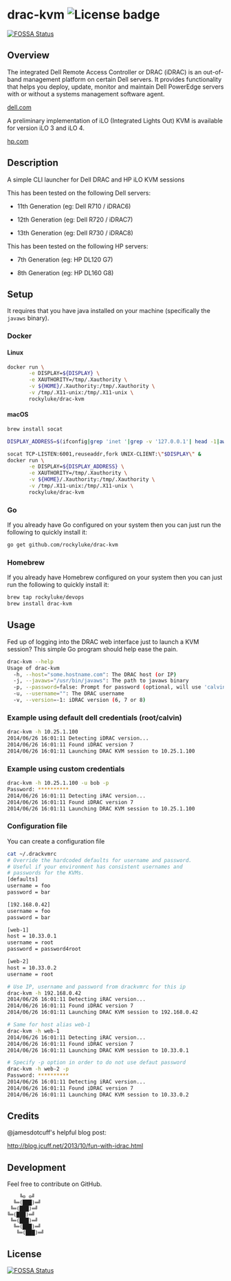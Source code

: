 # drac-kvm ![License badge][license-img]
[![FOSSA Status](https://app.fossa.io/api/projects/git%2Bgithub.com%2Frockyluke%2Fdrac-kvm.svg?type=shield)](https://app.fossa.io/projects/git%2Bgithub.com%2Frockyluke%2Fdrac-kvm?ref=badge_shield)

## Overview

The integrated Dell Remote Access Controller  or DRAC (iDRAC) is an out-of-band
management platform  on certain Dell  servers.  It provides  functionality that
helps you deploy,  update, monitor and maintain Dell PowerEdge  servers with or
without a systems management software agent.

[dell.com](https://www.dell.com/)

A preliminary  implementation of iLO  (Integrated Lights Out) KVM  is available
for version iLO 3 and iLO 4.

[hp.com](https://www.hpe.com/)

## Description

A simple CLI launcher for Dell DRAC and HP iLO KVM sessions

This has been tested on the following Dell servers:

 * 11th Generation (eg: Dell R710 / iDRAC6)

 * 12th Generation (eg: Dell R720 / iDRAC7)

 * 13th Generation (eg: Dell R730 / iDRAC8)

This has been tested on the following HP servers:

 * 7th Generation (eg: HP DL120 G7)

 * 8th Generation (eg: HP DL160 G8)

## Setup

It requires  that you  have java  installed on  your machine  (specifically the
`javaws` binary).

### Docker

#### Linux

```bash
docker run \
       -e DISPLAY=${DISPLAY} \
	   -e XAUTHORITY=/tmp/.Xauthority \
	   -v ${HOME}/.Xauthority:/tmp/.Xauthority \
	   -v /tmp/.X11-unix:/tmp/.X11-unix \
	   rockyluke/drac-kvm
```

#### macOS

```bash
brew install socat

DISPLAY_ADDRESS=$(ifconfig|grep 'inet '|grep -v '127.0.0.1'| head -1|awk '{print $2}')

socat TCP-LISTEN:6001,reuseaddr,fork UNIX-CLIENT:\"$DISPLAY\" &
docker run \
       -e DISPLAY=${DISPLAY_ADDRESS} \
	   -e XAUTHORITY=/tmp/.Xauthority \
	   -v ${HOME}/.Xauthority:/tmp/.Xauthority \
	   -v /tmp/.X11-unix:/tmp/.X11-unix \
	   rockyluke/drac-kvm
```

### Go

If you  already have Go  configured on  your system then  you can just  run the
following to quickly install it:

```bash
go get github.com/rockyluke/drac-kvm
```

### Homebrew

If you already  have Homebrew configured on  your system then you  can just run
the following to quickly install it:

```bash
brew tap rockyluke/devops
brew install drac-kvm
```

## Usage

Fed up of logging into the DRAC web interface just to launch a KVM session?
This simple Go program should help ease the pain.

```bash
drac-kvm --help
Usage of drac-kvm
  -h, --host="some.hostname.com": The DRAC host (or IP)
  -j, --javaws="/usr/bin/javaws": The path to javaws binary
  -p, --password=false: Prompt for password (optional, will use 'calvin' if not present)
  -u, --username="": The DRAC username
  -v, --version=-1: iDRAC version (6, 7 or 8)
```

### Example using default dell credentials (root/calvin)

```bash
drac-kvm -h 10.25.1.100
2014/06/26 16:01:11 Detecting iDRAC version...
2014/06/26 16:01:11 Found iDRAC version 7
2014/06/26 16:01:11 Launching DRAC KVM session to 10.25.1.100
```

### Example using custom credentials

```bash
drac-kvm -h 10.25.1.100 -u bob -p
Password: **********
2014/06/26 16:01:11 Detecting iRAC version...
2014/06/26 16:01:11 Found iDRAC version 7
2014/06/26 16:01:11 Launching DRAC KVM session to 10.25.1.100
```

### Configuration file

You can create a configuration file

```bash
cat ~/.drackvmrc
# Override the hardcoded defaults for username and password.
# Useful if your environment has consistent usernames and
# passwords for the KVMs.
[defaults]
username = foo
password = bar

[192.168.0.42]
username = foo
password = bar

[web-1]
host = 10.33.0.1
username = root
password = password4root

[web-2]
host = 10.33.0.2
username = root
```

```bash
# Use IP, username and password from drackvmrc for this ip
drac-kvm -h 192.168.0.42
2014/06/26 16:01:11 Detecting iRAC version...
2014/06/26 16:01:11 Found iDRAC version 7
2014/06/26 16:01:11 Launching DRAC KVM session to 192.168.0.42

# Same for host alias web-1
drac-kvm -h web-1
2014/06/26 16:01:11 Detecting iRAC version...
2014/06/26 16:01:11 Found iDRAC version 7
2014/06/26 16:01:11 Launching DRAC KVM session to 10.33.0.1

# Specify -p option in order to do not use defaut password
drac-kvm -h web-2 -p
Password: **********
2014/06/26 16:01:11 Detecting iRAC version...
2014/06/26 16:01:11 Found iDRAC version 7
2014/06/26 16:01:11 Launching DRAC KVM session to 10.33.0.2
```

## Credits

@jamesdotcuff's helpful blog post:

http://blog.jcuff.net/2013/10/fun-with-idrac.html

## Development

Feel free to contribute on GitHub.

```
    ╚⊙ ⊙╝
  ╚═(███)═╝
 ╚═(███)═╝
╚═(███)═╝
 ╚═(███)═╝
  ╚═(███)═╝
   ╚═(███)═╝
```

[license-img]: https://img.shields.io/badge/license-Apache%202.0-blue.svg


## License
[![FOSSA Status](https://app.fossa.io/api/projects/git%2Bgithub.com%2Frockyluke%2Fdrac-kvm.svg?type=large)](https://app.fossa.io/projects/git%2Bgithub.com%2Frockyluke%2Fdrac-kvm?ref=badge_large)